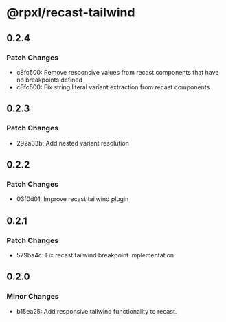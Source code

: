 # @rpxl/recast-tailwind

## 0.2.4

### Patch Changes

- c8fc500: Remove responsive values from recast components that have no breakpoints defined
- c8fc500: Fix string literal variant extraction from recast components

## 0.2.3

### Patch Changes

- 292a33b: Add nested variant resolution

## 0.2.2

### Patch Changes

- 03f0d01: Improve recast tailwind plugin

## 0.2.1

### Patch Changes

- 579ba4c: Fix recast tailwind breakpoint implementation

## 0.2.0

### Minor Changes

- b15ea25: Add responsive tailwind functionality to recast.

